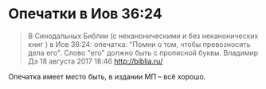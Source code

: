 # Опечатки в Иов 36:24

> В Синодальных Библии (с неканоническими и без неканонических книг ) в Иов 36:24: опечатка: "Помни о том, чтобы превозносить дела его". Слово "его" должно быть с прописной буквы.
> Владимир Дэ 18 августа 2017  18:46
> http://biblia.ru/

Опечатка имеет место быть, в издании МП – всё хорошо.
